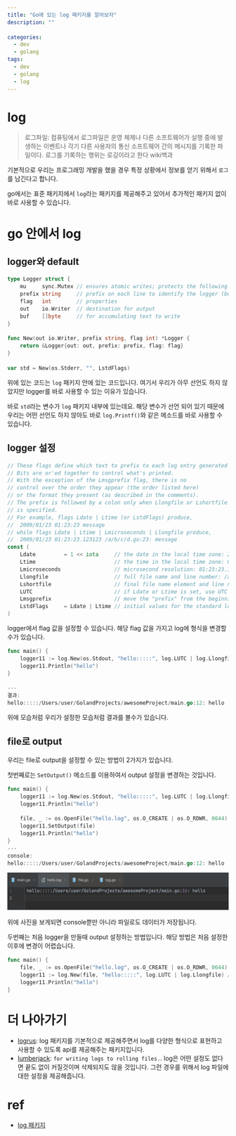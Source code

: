 ```yaml
---
title: "Go에 있는 log 패키지를 알아보자"
description: ""

categories: 
  - dev
  - golang
tags:
  - dev
  - golang
  - log
---
```


# log

> 로그파일: 컴퓨팅에서 로그파일은 운영 체제나 다른 소프트웨어가 실행 중에 발생하는 이벤트나 각기 다른 사용자의 통신 소프트웨어 간의 메시지를 기록한 파일이다. 로그를 기록하는 행위는 로깅이라고 한다
> wiki백과

기본적으로 우리는 프로그래밍 개발을 했을 경우 특정 상황에서 정보를 얻기 위해서 `로그`를 남긴다고 합니다.

go에서는 표준 패키지에서 `log`라는 패키지를 제공해주고 있어서 추가적인 패키지 없이 바로 사용할 수 있습니다.

# go 안에서 log

## logger와 default
``` go
type Logger struct {
	mu     sync.Mutex // ensures atomic writes; protects the following fields
	prefix string     // prefix on each line to identify the logger (but see Lmsgprefix)
	flag   int        // properties
	out    io.Writer  // destination for output
	buf    []byte     // for accumulating text to write
}

func New(out io.Writer, prefix string, flag int) *Logger {
	return &Logger{out: out, prefix: prefix, flag: flag}
}

var std = New(os.Stderr, "", LstdFlags)
```

위에 있는 코드는 `log` 패키지 안에 있는 코드입니다. 여기서 우리가 아무 선언도 하지 않았지만 logger를 바로 사용할 수 있는 이유가 있습니다.

바로 `std`라는 변수가 `log` 패키지 내부에 있는데요. 해당 변수가 선언 되어 있기 때문에 우리는 어떤 선언도 하지 않아도 바로 `log.Printf()`와 같은 메소드를 바로 사용할 수 있습니다.

## logger 설정

``` go
// These flags define which text to prefix to each log entry generated by the Logger.
// Bits are or'ed together to control what's printed.
// With the exception of the Lmsgprefix flag, there is no
// control over the order they appear (the order listed here)
// or the format they present (as described in the comments).
// The prefix is followed by a colon only when Llongfile or Lshortfile
// is specified.
// For example, flags Ldate | Ltime (or LstdFlags) produce,
//	2009/01/23 01:23:23 message
// while flags Ldate | Ltime | Lmicroseconds | Llongfile produce,
//	2009/01/23 01:23:23.123123 /a/b/c/d.go:23: message
const (
	Ldate         = 1 << iota     // the date in the local time zone: 2009/01/23
	Ltime                         // the time in the local time zone: 01:23:23
	Lmicroseconds                 // microsecond resolution: 01:23:23.123123.  assumes Ltime.
	Llongfile                     // full file name and line number: /a/b/c/d.go:23
	Lshortfile                    // final file name element and line number: d.go:23. overrides Llongfile
	LUTC                          // if Ldate or Ltime is set, use UTC rather than the local time zone
	Lmsgprefix                    // move the "prefix" from the beginning of the line to before the message
	LstdFlags     = Ldate | Ltime // initial values for the standard logger
)
```

logger에서 flag 값을 설정할 수 있습니다. 해당 flag 값을 가지고 log에 형식을 변경할 수가 있습니다.

``` go
func main() {
	logger11 := log.New(os.Stdout, "hello:::::", log.LUTC | log.Llongfile)
	logger11.Println("hello")
}

---
결과: 
hello:::::/Users/user/GolandProjects/awesomeProject/main.go:12: hello

```

위에 모습처럼 우리가 설정한 모습처럼 결과를 볼수가 있습니다.

## file로 output

우리는 file로 output을 설정할 수 있는 방법이 2가지가 있습니다.

첫번째로는 `SetOutput()` 메소드를 이용하여서 output 설정을 변경하는 것입니다.

``` go
func main() {
	logger11 := log.New(os.Stdout, "hello:::::", log.LUTC | log.Llongfile)
	logger11.Println("hello")

	file, _ := os.OpenFile("hello.log", os.O_CREATE | os.O_RDWR, 0644)
	logger11.SetOutput(file)
	logger11.Println("hello")
}
---
console:
hello:::::/Users/user/GolandProjects/awesomeProject/main.go:12: hello

```

![go-log-file](/assets/images/go-log-file.png)

위에 사진을 보게되면 console뿐만 아니라 파일로도 데이터가 저장됩니다. 

두번째는 처음 logger을 만들때 output 설정하는 방법입니다. 해당 방법은 처음 설정한 이후에 변경이 어렵습니다. 

``` go
func main() {
	file, _ := os.OpenFile("hello.log", os.O_CREATE | os.O_RDWR, 0644)
	logger11 := log.New(file, "hello:::::", log.LUTC | log.Llongfile) // output을 file로 설정
	logger11.Println("hello")
}
```

# 더 나아가기

- [logrus](https://github.com/sirupsen/logrus): log 패키지를 기본적으로 제공해주면서 log를 다양한 형식으로 표현하고 사용할 수 있도록 api를 제공해주는 패키지입니다.
- [lumberjack](https://github.com/natefinch/lumberjack): `for writing logs to rolling files.`. log은 어떤 설정도 없다면 끝도 없이 커질것이며 삭제되지도 않을 것입니다. 그런 경우를 위해서 log 파일에 대한 설정을 제공해줍니다. 

# ref

- [log 패키지](https://pkg.go.dev/log)
